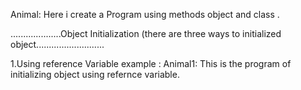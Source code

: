 Animal: Here i create a Program using methods object and class .

....................Object Initialization (there are three ways to initialized object...........................

1.Using reference Variable
example : Animal1: This is the program of initializing object using refernce variable.
